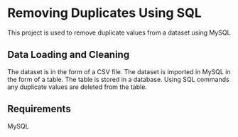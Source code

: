 # Removing Duplicates Using SQL
This project is used to remove duplicate values from a dataset using MySQL

## Data Loading and Cleaning
The dataset is in the form of a CSV file. The dataset is imported in MySQL in the form of a table.
The table is stored in a database. Using SQL commands any duplicate values are deleted from the table.

## Requirements
MySQL




